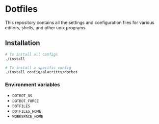 # Dotfiles

This repository contains all the settings and configuration files for various
editors, shells, and other unix programs.

## Installation

```bash
# To install all configs
./install

# To install a specific config
./install config/alacritty/dotbot
```

### Environment variables

- `DOTBOT_OS`
- `DOTBOT_FORCE`
- `DOTFILES`
- `DOTFILES_HOME`
- `WORKSPACE_HOME`
